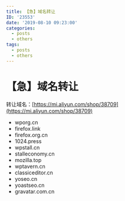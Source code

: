 ```yaml
---
title: 【急】域名转让
ID: '23553'
date: '2019-08-10 09:23:00'
categories:
  - posts
  - others
tags:
  - posts
  - others
---
```


# 【急】域名转让

转让域名：[https://mi.aliyun.com/shop/38709](https://mi.aliyun.com/shop/38709)

- wporg.cn
- firefox.link
- firefox.org.cn
- 1024.press
- wpstall.cn
- stalleconomy.cn
- mozilla.top
- wptavern.cn
- classiceditor.cn
- yoseo.cn
- yoastseo.cn
- gravatar.com.cn
 
 
